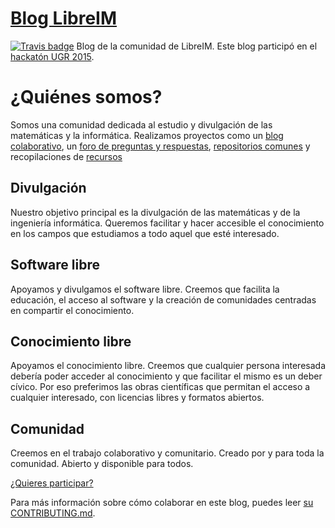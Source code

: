 [Blog LibreIM](//libreim.github.io/blog/)
========================================================

[![Travis badge](https://travis-ci.org/libreim/blog.svg?branch=site)](https://travis-ci.org/libreim/blog)
Blog de la comunidad de LibreIM. Este blog participó en el [hackatón UGR 2015](http://sl.ugr.es/hackatonugr).

¿Quiénes somos?
==================
Somos una comunidad dedicada al estudio y divulgación de las matemáticas y la informática. Realizamos proyectos como un [blog colaborativo](//libreim.github.io/blog/), un [foro de preguntas y respuestas](//libreim.github.io/overflow/), [repositorios comunes](https://github.com/libreim) y recopilaciones de [recursos](//libreim.github.io/awesome/)

## Divulgación
Nuestro objetivo principal es la divulgación de las matemáticas y de la ingeniería informática. Queremos facilitar y hacer accesible el conocimiento en los campos que estudiamos a todo aquel que esté interesado.

## Software libre
Apoyamos y divulgamos el software libre. Creemos que facilita la educación, el acceso al software y la creación de comunidades centradas en compartir el conocimiento.

## Conocimiento libre
Apoyamos el conocimiento libre. Creemos que cualquier persona interesada debería poder acceder al conocimiento y que facilitar el mismo es un deber cívico. Por eso preferimos las obras científicas que permitan el acceso a cualquier interesado, con licencias libres y formatos abiertos.

## Comunidad
Creemos en el trabajo colaborativo y comunitario. Creado por y para toda la comunidad. Abierto y disponible para todos.


[¿Quieres participar?](//libreim.github.io/contributing/)

Para más información sobre cómo colaborar en este blog, puedes leer [su CONTRIBUTING.md](//github.com/libreim/blog/blob/site/CONTRIBUTING.md).
